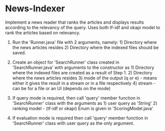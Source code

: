 News-Indexer
============

Implement a news reader that ranks the articles and displays results according to the relevancy of the query. Uses both tf-idf 
and okapi model to rank the articles based on relevancy.

1. Run the 'Runner.java' file with 2 arguments, namely: 1) Directory where the news articles resides 2) Directory where the 
indexed files should be saved.

2. Create an object for 'SearchRunner' class created in 'SearchRunner.java' with arguments to the constructor as 1) Directory 
where the indexed files are created as a result of Step 1. 2) Directory where the news articles resides 3) mode of the output 
(q or e) - means either it gives the result in a stream or in a file respectively 4) stream - can be for a file or an UI (depends
 on the mode)
 
 3. If query mode is required, then call 'query' member function in 'SearchRunner' class with the arguments as 1) user query as 
 'String' 2) ranking model - (tf-idf or okapi) Enum is given in 'ScoringModel.java'
 
 4. If evaluation mode is required then call 'query' member function in 'SearchRunner' class with user query as the only argument.
 
